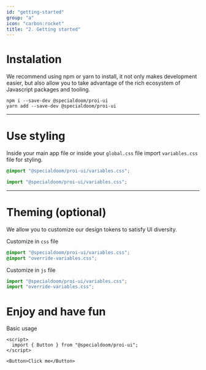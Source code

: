 ```yaml
---
id: "getting-started"
group: "a"
icon: "carbon:rocket"
title: "2. Getting started"
---
```


# Instalation

We recommend using npm or yarn to install, it not only makes development easier, but also
allow you to take advantage of the rich ecosystem of Javascript packages and tooling.

```
npm i --save-dev @specialdoom/proi-ui
yarn add --save-dev @specialdoom/proi-ui
```

---

# Use styling

Inside your main app file or inside your `global.css` file import `variables.css` file for
styling.

```css
@import "@specialdoom/proi-ui/variables.css";
```

```javascript
import "@specialdoom/proi-ui/variables.css";
```

---

# Theming (optional)

We allow you to customize our design tokens to satisfy UI diversity.

Customize in `css` file

```css
@import "@specialdoom/proi-ui/variables.css";
@import "override-variables.css";
```

Customize in `js` file

```javascript
import "@specialdoom/proi-ui/variables.css";
import "override-variables.css";
```

# Enjoy and have fun

Basic usage

```svelte
<script>
  import { Button } from "@specialdoom/proi-ui";
</script>

<Button>Click me</Button>
```
